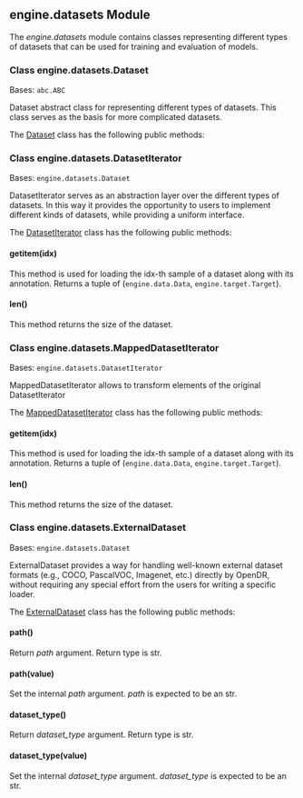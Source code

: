 ## engine.datasets Module

The *engine.datasets* module contains classes representing different types of datasets that can be used for training and evaluation of models.

### Class engine.datasets.Dataset
Bases: `abc.ABC`

Dataset abstract class for representing different types of datasets.
This class serves as the basis for more complicated datasets.


The [Dataset](#class-engine.datasets.Dataset) class has the following public methods:


### Class engine.datasets.DatasetIterator
Bases: `engine.datasets.Dataset`

DatasetIterator serves as an abstraction layer over the different types of datasets.
In this way it provides the opportunity to users to implement different kinds of datasets, while
providing a uniform interface.


The [DatasetIterator](#class-engine.datasets.DatasetIterator) class has the following public methods:

#### __getitem__(idx)
  This method is used for loading the idx-th sample of a dataset along with its annotation.
  Returns a tuple of (`engine.data.Data`, `engine.target.Target`).

#### __len__()
  This method returns the size of the dataset.


### Class engine.datasets.MappedDatasetIterator
Bases: `engine.datasets.DatasetIterator`

MappedDatasetIterator allows to transform elements of the original DatasetIterator

The [MappedDatasetIterator](#class-engine.datasets.MappedDatasetIterator) class has the following public methods:

#### __getitem__(idx)
  This method is used for loading the idx-th sample of a dataset along with its annotation.
  Returns a tuple of (`engine.data.Data`, `engine.target.Target`).

#### __len__()
  This method returns the size of the dataset.


### Class engine.datasets.ExternalDataset
Bases: `engine.datasets.Dataset`

ExternalDataset provides a way for handling well-known external dataset formats
(e.g., COCO, PascalVOC, Imagenet, etc.) directly by OpenDR, without requiring any special effort
from the users for writing a specific loader.


The [ExternalDataset](#class-engine.datasets.ExternalDataset) class has the following public methods:

#### path()
  Return *path* argument.
  Return type is str.

#### path(value)
  Set the internal *path* argument.
  *path* is expected to be an str.

#### dataset_type()
  Return *dataset_type* argument.
  Return type is str.

#### dataset_type(value)
  Set the internal *dataset_type* argument.
  *dataset_type* is expected to be an str.